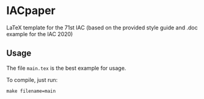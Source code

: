 # IACpaper
LaTeX template for the 71st IAC (based on the provided style guide and .doc example for the IAC 2020)

## Usage

The file `main.tex` is the best example for usage.

To compile, just run:

    make filename=main
